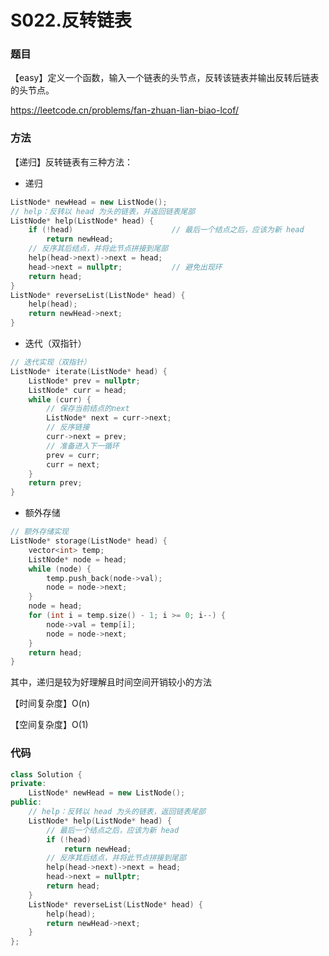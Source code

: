 # S022.反转链表

### 题目

【easy】定义一个函数，输入一个链表的头节点，反转该链表并输出反转后链表的头节点。

<https://leetcode.cn/problems/fan-zhuan-lian-biao-lcof/>

### 方法

【递归】反转链表有三种方法：

- 递归

```cpp
ListNode* newHead = new ListNode();
// help：反转以 head 为头的链表，并返回链表尾部
ListNode* help(ListNode* head) {
    if (!head)						// 最后一个结点之后，应该为新 head
        return newHead;
    // 反序其后结点，并将此节点拼接到尾部
    help(head->next)->next = head;
    head->next = nullptr;			// 避免出现环
    return head;
}
ListNode* reverseList(ListNode* head) {
    help(head);
    return newHead->next;
}
```

- 迭代（双指针）

```cpp
// 迭代实现（双指针）
ListNode* iterate(ListNode* head) {
    ListNode* prev = nullptr;
    ListNode* curr = head;
    while (curr) {
        // 保存当前结点的next
        ListNode* next = curr->next;
        // 反序链接
        curr->next = prev;
        // 准备进入下一循环
        prev = curr;
        curr = next;
    }
    return prev;
}
```

- 额外存储

```cpp
// 额外存储实现
ListNode* storage(ListNode* head) {
    vector<int> temp;
    ListNode* node = head;
    while (node) {
        temp.push_back(node->val);
        node = node->next;
    }
    node = head;
    for (int i = temp.size() - 1; i >= 0; i--) {
        node->val = temp[i];
        node = node->next;
    }
    return head;
}
```

其中，递归是较为好理解且时间空间开销较小的方法

【时间复杂度】O(n)

【空间复杂度】O(1)

### 代码

```cpp
class Solution {
private:
    ListNode* newHead = new ListNode();
public:
    // help：反转以 head 为头的链表，返回链表尾部
    ListNode* help(ListNode* head) {
        // 最后一个结点之后，应该为新 head
        if (!head)
            return newHead;
        // 反序其后结点，并将此节点拼接到尾部
        help(head->next)->next = head;
        head->next = nullptr;
        return head;
    }
    ListNode* reverseList(ListNode* head) {
        help(head);
        return newHead->next;
    }
};
```

